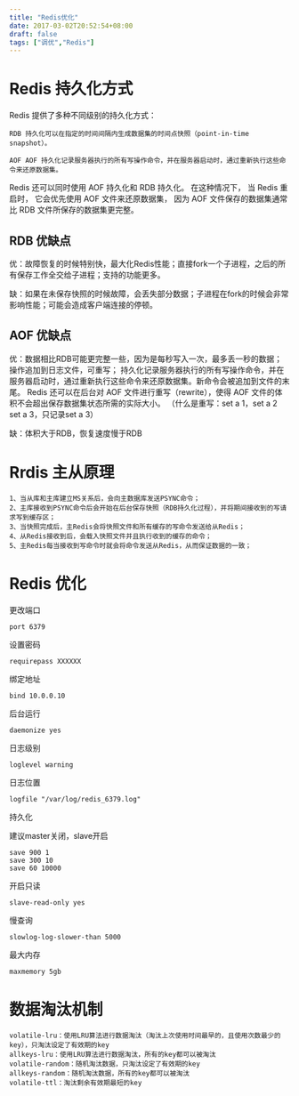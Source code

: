 ```yaml
---
title: "Redis优化"
date: 2017-03-02T20:52:54+08:00
draft: false
tags: ["调优","Redis"]
---
```


# Redis 持久化方式

Redis 提供了多种不同级别的持久化方式：

	RDB 持久化可以在指定的时间间隔内生成数据集的时间点快照（point-in-time snapshot）。
	
	AOF AOF 持久化记录服务器执行的所有写操作命令，并在服务器启动时，通过重新执行这些命令来还原数据集。	

Redis 还可以同时使用 AOF 持久化和 RDB 持久化。 在这种情况下， 当 Redis 重启时， 它会优先使用 AOF 文件来还原数据集， 因为 AOF 文件保存的数据集通常比 RDB 文件所保存的数据集更完整。

## RDB 优缺点
优：故障恢复的时候特别快，最大化Redis性能；直接fork一个子进程，之后的所有保存工作全交给子进程；支持的功能更多。

缺：如果在未保存快照的时候故障，会丢失部分数据；子进程在fork的时候会非常影响性能；可能会造成客户端连接的停顿。

## AOF 优缺点
优：数据相比RDB可能更完整一些，因为是每秒写入一次，最多丢一秒的数据；操作追加到日志文件，可重写；
持久化记录服务器执行的所有写操作命令，并在服务器启动时，通过重新执行这些命令来还原数据集。新命令会被追加到文件的末尾。 
	Redis 还可以在后台对 AOF 文件进行重写（rewrite），使得 AOF 文件的体积不会超出保存数据集状态所需的实际大小。
	（什么是重写：set a 1，set a 2 set a 3，只记录set a 3）

缺：体积大于RDB，恢复速度慢于RDB

# Rrdis 主从原理

	1、当从库和主库建立MS关系后，会向主数据库发送PSYNC命令；
	2、主库接收到PSYNC命令后会开始在后台保存快照（RDB持久化过程），并将期间接收到的写请求写到缓存区；
	3、当快照完成后，主Redis会将快照文件和所有缓存的写命令发送给从Redis；
	4、从Redis接收到后，会载入快照文件并且执行收到的缓存的命令；
	5、主Redis每当接收到写命令时就会将命令发送从Redis，从而保证数据的一致；


# Redis 优化

更改端口
	
	port 6379		

设置密码

	requirepass XXXXXX

绑定地址

	bind 10.0.0.10

后台运行

	daemonize yes

日志级别

	loglevel warning

日志位置

	logfile "/var/log/redis_6379.log"

持久化

建议master关闭，slave开启

	save 900 1
	save 300 10
	save 60 10000                  

开启只读

	slave-read-only yes

慢查询

	slowlog-log-slower-than 5000

最大内存

	maxmemory 5gb

# 数据淘汰机制

	volatile-lru：使用LRU算法进行数据淘汰（淘汰上次使用时间最早的，且使用次数最少的key），只淘汰设定了有效期的key
	allkeys-lru：使用LRU算法进行数据淘汰，所有的key都可以被淘汰
	volatile-random：随机淘汰数据，只淘汰设定了有效期的key
	allkeys-random：随机淘汰数据，所有的key都可以被淘汰
	volatile-ttl：淘汰剩余有效期最短的key
